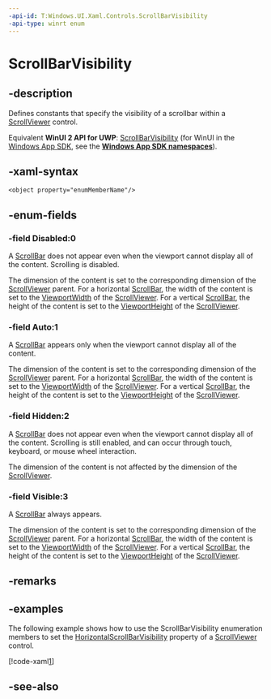```yaml
---
-api-id: T:Windows.UI.Xaml.Controls.ScrollBarVisibility
-api-type: winrt enum
---
```


<!-- Enumeration syntax
public enum Windows.UI.Xaml.Controls.ScrollBarVisibility : int
-->

# ScrollBarVisibility

## -description
Defines constants that specify the visibility of a scrollbar within a [ScrollViewer](scrollviewer.md) control.

Equivalent **WinUI 2 API for UWP**: [ScrollBarVisibility](/windows/winui/api/microsoft.ui.xaml.controls.scrollbarvisibility) (for WinUI in the [Windows App SDK](/windows/apps/windows-app-sdk/), see the **[Windows App SDK namespaces](/windows/windows-app-sdk/api/winrt/)**).

## -xaml-syntax
```xaml
<object property="enumMemberName"/>
```


## -enum-fields
### -field Disabled:0
A [ScrollBar](../windows.ui.xaml.controls.primitives/scrollbar.md) does not appear even when the viewport cannot display all of the content. Scrolling is disabled.

The dimension of the content is set to the corresponding dimension of the [ScrollViewer](scrollviewer.md) parent. For a horizontal [ScrollBar](../windows.ui.xaml.controls.primitives/scrollbar.md), the width of the content is set to the [ViewportWidth](scrollviewer_viewportwidth.md) of the [ScrollViewer](scrollviewer.md). For a vertical [ScrollBar](../windows.ui.xaml.controls.primitives/scrollbar.md), the height of the content is set to the [ViewportHeight](scrollviewer_viewportheight.md) of the [ScrollViewer](scrollviewer.md).

### -field Auto:1
A [ScrollBar](../windows.ui.xaml.controls.primitives/scrollbar.md) appears only when the viewport cannot display all of the content.

The dimension of the content is set to the corresponding dimension of the [ScrollViewer](scrollviewer.md) parent. For a horizontal [ScrollBar](../windows.ui.xaml.controls.primitives/scrollbar.md), the width of the content is set to the [ViewportWidth](scrollviewer_viewportwidth.md) of the [ScrollViewer](scrollviewer.md). For a vertical [ScrollBar](../windows.ui.xaml.controls.primitives/scrollbar.md), the height of the content is set to the [ViewportHeight](scrollviewer_viewportheight.md) of the [ScrollViewer](scrollviewer.md).

### -field Hidden:2
A [ScrollBar](../windows.ui.xaml.controls.primitives/scrollbar.md) does not appear even when the viewport cannot display all of the content. Scrolling is still enabled, and can occur through touch, keyboard, or mouse wheel interaction.

The dimension of the content is not affected by the dimension of the [ScrollViewer](scrollviewer.md).

### -field Visible:3
A [ScrollBar](../windows.ui.xaml.controls.primitives/scrollbar.md) always appears.

The dimension of the content is set to the corresponding dimension of the [ScrollViewer](scrollviewer.md) parent. For a horizontal [ScrollBar](../windows.ui.xaml.controls.primitives/scrollbar.md), the width of the content is set to the [ViewportWidth](scrollviewer_viewportwidth.md) of the [ScrollViewer](scrollviewer.md). For a vertical [ScrollBar](../windows.ui.xaml.controls.primitives/scrollbar.md), the height of the content is set to the [ViewportHeight](scrollviewer_viewportheight.md) of the [ScrollViewer](scrollviewer.md).


## -remarks

## -examples
The following example shows how to use the ScrollBarVisibility enumeration members to set the [HorizontalScrollBarVisibility](scrollviewer_horizontalscrollbarvisibility.md) property of a [ScrollViewer](scrollviewer.md) control.



[!code-xaml[1](../windows.ui.xaml.data/code/System.Windows.Controls.ScrollBarVisibilityEx/csharp/Page.xaml#Snippet1)]

## -see-also
